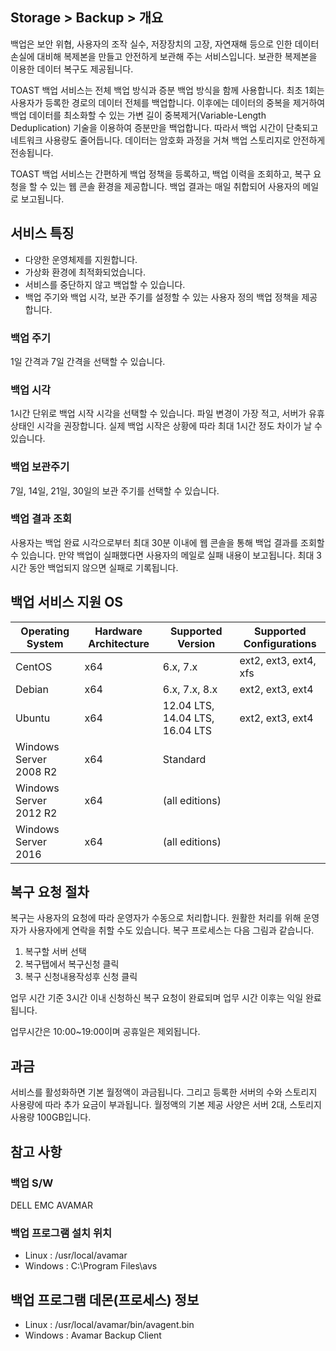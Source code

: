 ## Storage > Backup > 개요

백업은 보안 위협, 사용자의 조작 실수, 저장장치의 고장, 자연재해 등으로 인한 데이터 손실에 대비해 복제본을 만들고 안전하게 보관해 주는 서비스입니다. 보관한 복제본을 이용한 데이터 복구도 제공됩니다.

TOAST 백업 서비스는 전체 백업 방식과 증분 백업 방식을 함께 사용합니다. 최초 1회는 사용자가 등록한 경로의 데이터 전체를 백업합니다. 이후에는 데이터의 중복을 제거하여 백업 데이터를 최소화할 수 있는 가변 길이 중복제거(Variable-Length Deduplication) 기술을 이용하여 증분만을 백업합니다. 따라서 백업 시간이 단축되고 네트워크 사용량도 줄어듭니다. 데이터는 암호화 과정을 거쳐 백업 스토리지로 안전하게 전송됩니다.

TOAST 백업 서비스는 간편하게 백업 정책을 등록하고, 백업 이력을 조회하고, 복구 요청을 할 수 있는 웹 콘솔 환경을 제공합니다. 백업 결과는 매일 취합되어 사용자의 메일로 보고됩니다.

## 서비스 특징
* 다양한 운영체제를 지원합니다.
* 가상화 환경에 최적화되었습니다.
* 서비스를 중단하지 않고 백업할 수 있습니다.
* 백업 주기와 백업 시각, 보관 주기를 설정할 수 있는 사용자 정의 백업 정책을 제공합니다.

### 백업 주기
1일 간격과 7일 간격을 선택할 수 있습니다.

### 백업 시각
1시간 단위로 백업 시작 시각을 선택할 수 있습니다. 파일 변경이 가장 적고, 서버가 유휴 상태인 시각을 권장합니다. 실제 백업 시작은 상황에 따라 최대 1시간 정도 차이가 날 수 있습니다.

### 백업 보관주기
7일, 14일, 21일, 30일의 보관 주기를 선택할 수 있습니다.

### 백업 결과 조회
사용자는 백업 완료 시각으로부터 최대 30분 이내에 웹 콘솔을 통해 백업 결과를 조회할 수 있습니다. 만약 백업이 실패했다면 사용자의 메일로 실패 내용이 보고됩니다. 최대 3시간 동안 백업되지 않으면 실패로 기록됩니다.

## 백업 서비스 지원 OS

| Operating System | Hardware Architecture | Supported Version | Supported Configurations |
| ---------------- | --------------------- | ------------------------ | ------------------------ |
| CentOS | x64 | 6.x, 7.x | ext2, ext3, ext4, xfs |
| Debian | x64 | 6.x, 7.x, 8.x | ext2, ext3, ext4 |
| Ubuntu | x64 | 12.04 LTS, 14.04 LTS, 16.04 LTS | ext2, ext3, ext4 |
| Windows Server 2008 R2 | x64 | Standard |  |
| Windows Server 2012 R2 | x64 | (all editions) |  |
| Windows Server 2016 | x64 | (all editions) |  |

## 복구 요청 절차
복구는 사용자의 요청에 따라 운영자가 수동으로 처리합니다. 원활한 처리를 위해 운영자가 사용자에게 연락을 취할 수도 있습니다. 복구 프로세스는 다음 그림과 같습니다.

1. 복구할 서버 선택
2. 복구탭에서 복구신청 클릭
3. 복구 신청내용작성후 신청 클릭

업무 시간 기준 3시간 이내 신청하신 복구 요청이 완료되며 업무 시간 이후는 익일 완료됩니다.

업무시간은 10:00~19:00이며 공휴일은 제외됩니다.

## 과금
서비스를 활성화하면 기본 월정액이 과금됩니다. 그리고 등록한 서버의 수와 스토리지 사용량에 따라 추가 요금이 부과됩니다. 월정액의 기본 제공 사양은 서버 2대, 스토리지 사용량 100GB입니다.

## 참고 사항
### 백업 S/W
DELL EMC AVAMAR

### 백업 프로그램 설치 위치
* Linux : /usr/local/avamar
* Windows : C:\Program Files\avs

## 백업 프로그램 데몬(프로세스) 정보
* Linux : /usr/local/avamar/bin/avagent.bin
* Windows : Avamar Backup Client
